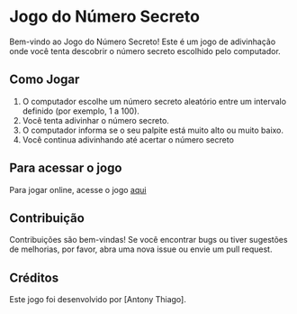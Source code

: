 # Jogo do Número Secreto

Bem-vindo ao Jogo do Número Secreto! Este é um jogo de adivinhação onde você tenta descobrir o número secreto escolhido pelo computador.

## Como Jogar

1. O computador escolhe um número secreto aleatório entre um intervalo definido (por exemplo, 1 a 100).
2. Você tenta adivinhar o número secreto.
3. O computador informa se o seu palpite está muito alto ou muito baixo.
4. Você continua adivinhando até acertar o número secreto

## Para acessar o jogo

Para jogar online, acesse o jogo [aqui]([link_do_seu_jogo](https://jogo-do-numero-secreto-alpha-mauve.vercel.app/))

## Contribuição

Contribuições são bem-vindas! Se você encontrar bugs ou tiver sugestões de melhorias, por favor, abra uma nova issue ou envie um pull request.

## Créditos

Este jogo foi desenvolvido por [Antony Thiago].
